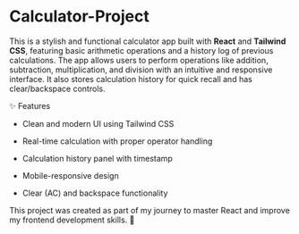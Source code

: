 # Calculator-Project

This is a stylish and functional calculator app built with **React** and **Tailwind CSS**, featuring basic arithmetic operations and a history log of previous calculations. The app allows users to perform operations like addition, subtraction, multiplication, and division with an intuitive and responsive interface. It also stores calculation history for quick recall and has clear/backspace controls.

✨ Features
* Clean and modern UI using Tailwind CSS

* Real-time calculation with proper operator handling

* Calculation history panel with timestamp

* Mobile-responsive design

* Clear (AC) and backspace functionality

This project was created as part of my journey to master React and improve my frontend development skills. 💪
